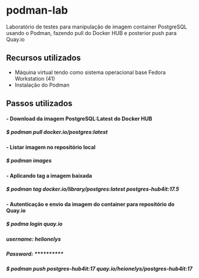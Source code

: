 # podman-lab
Laboratório de testes para manipulação de imagem container PostgreSQL usando o Podman, fazendo pull do Docker HUB e posterior push para Quay.io

## Recursos utilizados
- Máquina virtual tendo como sistema operacional base Fedora Workstation (41)
- Instalação do Podman

## Passos utilizados

#### - Download da imagem PostgreSQL:Latest do Docker HUB
##### $ podman pull docker.io/postgres:latest

#### - Listar imagem no repositório local
##### $ podman images

#### - Aplicando tag a imagem baixada
##### $ podman tag docker.io/library/postgres:latest postgres-hub4it:17.5

#### - Autenticação e envio da imagem do container para repositório do Quay.io
##### $ podma login quay.io 
##### username: helionelys
##### Password: **********

##### $ podman push postgres-hub4it:17 quay.io/heionelys/postgres-hub4it:17
